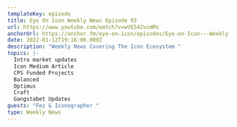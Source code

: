 ```yaml
---
templateKey: episode
title: Eye On Icon Weekly News Episode 93
url: https://www.youtube.com/watch?v=wVE542vcmMs
anchorUrl: https://anchor.fm/eye-on-icon/episodes/Eye-on-Icon---Weekly-News-EP-93-e1csph2/a-a77r3qh
date: 2022-01-12T19:16:00.000Z
description: "Weekly News Covering The Icon Ecosystem "
topics: |-
  Intro market updates 
  Icon Medium Article 
  CPS Funded Projects 
  Balanced 
  Optimus
  Craft
  Gangstabet Updates 
guests: "Fez & Iconographer "
type: Weekly News
---
```

